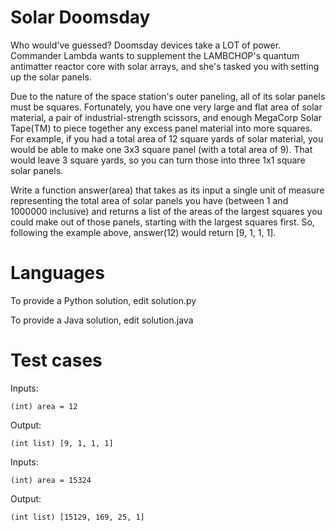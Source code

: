 Solar Doomsday
==============

Who would've guessed? Doomsday devices take a LOT of power. Commander Lambda wants to supplement the LAMBCHOP's quantum antimatter reactor core with solar arrays, and she's tasked you with setting up the solar panels.

Due to the nature of the space station's outer paneling, all of its solar panels must be squares. Fortunately, you have one very large and flat area of solar material, a pair of industrial-strength scissors, and enough MegaCorp Solar Tape(TM) to piece together any excess panel material into more squares. For example, if you had a total area of 12 square yards of solar material, you would be able to make one 3x3 square panel (with a total area of 9). That would leave 3 square yards, so you can turn those into three 1x1 square solar panels.

Write a function answer(area) that takes as its input a single unit of measure representing the total area of solar panels you have (between 1 and 1000000 inclusive) and returns a list of the areas of the largest squares you could make out of those panels, starting with the largest squares first. So, following the example above, answer(12) would return [9, 1, 1, 1].


Languages
=========

To provide a Python solution, edit solution.py

To provide a Java solution, edit solution.java


Test cases
==========

Inputs:

    (int) area = 12

Output:

    (int list) [9, 1, 1, 1]

Inputs:

    (int) area = 15324

Output:

    (int list) [15129, 169, 25, 1]
